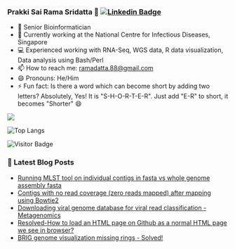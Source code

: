 ### Prakki Sai Rama Sridatta 👋 [![Linkedin Badge](https://img.shields.io/badge/-blue?style=flat-square&logo=Linkedin&logoColor=white&link=https://www.linkedin.com/in/khushbu-patel-b1a196b5/)](https://www.linkedin.com/in/prakki-sai-rama-sridatta-data/)

- 🔭 Senior Bioinformatician
- 🌱 Currently working at the National Centre for Infectious Diseases, Singapore
- 💻 Experienced working with RNA-Seq, WGS data, R data visualization, Data analysis using Bash/Perl
- 📫 How to reach me: ramadatta.88@gmail.com
- 😄 Pronouns: He/Him
- ⚡ Fun fact: Is there a word which can become short by adding two letters? Absolutely, Yes! It is "S-H-O-R-T-E-R". Just add "E-R" to short, it becomes "Shorter" 😄


<a href="https://github.com/anuraghazra/github-readme-stats">
 <img align="center" src="https://github-readme-stats.vercel.app/api?username=ramadatta&show_icons=true&repo=github-readme-stats&theme=buefy&hide=stars" />
</a>

![Top Langs](https://github-readme-stats.vercel.app/api/top-langs/?username=ramadatta&hide=TeX&layout=compact)

![Visitor Badge](https://visitor-badge.laobi.icu/badge?page_id=ramadatta.ramdatta)


### 📕 Latest Blog Posts
<!-- BLOG-POST-LIST:START -->
- [Running MLST tool on individual contigs in fasta vs whole genome assembly fasta](https://asearchforsolutions.blogspot.com/2022/07/running-mlst-tool-on-individual-contigs.html)
- [Contigs with no read coverage &lpar;zero reads mapped&rpar; after mapping using Bowtie2](https://asearchforsolutions.blogspot.com/2022/06/contigs-with-no-read-coverage-zero.html)
- [Downloading viral genome database for viral read classification - Metagenomics](https://asearchforsolutions.blogspot.com/2022/06/downloading-viral-genome-database-for.html)
- [Resolved-How to load an HTML page on Github as a normal HTML page we see in browser?](https://asearchforsolutions.blogspot.com/2022/06/resolved-how-to-load-html-page-on.html)
- [BRIG genome visualization missing rings - Solved!](https://asearchforsolutions.blogspot.com/2022/04/brig-genome-visualization-missing-rings.html)
<!-- BLOG-POST-LIST:END -->
